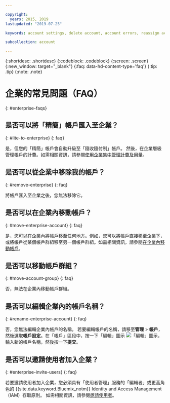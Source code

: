 ```yaml
---

copyright:
  years: 2015, 2019
lastupdated: "2019-07-25"

keywords: account settings, delete account, account errors, reassign account, view tags, batch registration, transfer account ownership

subcollection: account

---
```


{:shortdesc: .shortdesc}
{:codeblock: .codeblock}
{:screen: .screen}
{:new_window: target="_blank"}
{:faq: data-hd-content-type='faq'}
{:tip: .tip}
{:note: .note}

# 企業的常見問題（FAQ）
{: #enterprise-faqs}

## 是否可以將「精簡」帳戶匯入至企業？
{: #lite-to-enterprise}
{: faq}

是，但您的「精簡」帳戶會自動升級至「隨收隨付制」帳戶。 然後，在企業層級管理帳戶的計費。如需相關資訊，請參閱[使用企業集中管理計費及用量](https://cloud.ibm.com/docs/billing-usage?topic=billing-usage-enterprise)。

## 是否可以從企業中移除我的帳戶？
{: #remove-enterprise}
{: faq}

將帳戶匯入至企業之後，您無法移除它。  

## 是否可以在企業內移動帳戶？
{: #move-enterprise-account}
{: faq}

是，您可以在企業內將帳戶移至任何地方。例如，您可以將帳戶直接移至企業下，或將帳戶從某個帳戶群組移至另一個帳戶群組。如需相關資訊，請參閱[在企業內移動帳戶](/docs/account?topic=account-enterprise-organize#move-accounts)。

## 是否可以移動帳戶群組？
{: #move-account-group}
{: faq}

否，無法在企業內移動帳戶群組。

## 是否可以編輯企業內的帳戶名稱？
{: #rename-enterprise-account}
{: faq}

否，您無法編輯企業內帳戶的名稱。 若要編輯帳戶的名稱，請移至**管理** > **帳戶**，然後選取**帳戶設定**。在「帳戶」區段中，按一下「編輯」圖示 ![「編輯」圖示](../icons/edit-tagging.svg)，輸入新的帳戶名稱，然後按一下**提交**。

## 是否可以邀請使用者加入企業？
{: #enterprise-invite-users}
{: faq}

若要邀請使用者加入企業，您必須具有「使用者管理」服務的「編輯者」或更高角色的 {{site.data.keyword.Bluemix_notm}} Identity and Access Management（IAM）存取原則。 如需相關資訊，請參閱[邀請使用者](/docs/iam?topic=iam-iamuserinv#invitations)。
